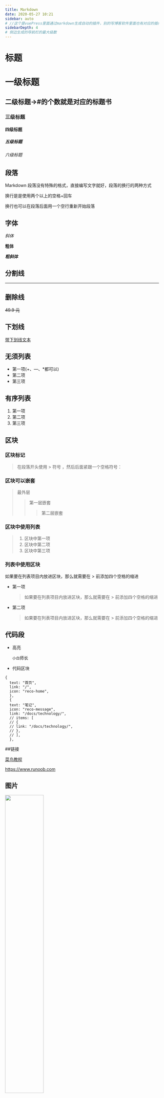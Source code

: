```yaml
---
title: Markdown
date: 2020-05-27 10:21
sidebar: auto
# //这个是vuePress里面通过markdown生成自动的插件，别的写博客软件里面也有对应的插件
sidebarDepth: 4
# 侧边生成的导航栏的最大级数
---
```


# 标题

# 一级标题

## 二级标题->#的个数就是对应的标题书

### 三级标题

#### 四级标题

##### 五级标题

###### 六级标题

## 段落

Markdown 段落没有特殊的格式，直接编写文字就好，段落的换行的两种方式

换行是是使用两个以上的空格+回车

换行也可以在段落后面用一个空行重新开始段落

## 字体

_斜体_

**粗体**

**_粗斜体_**

## 分割线

---

## 删除线

~~49.9 元~~

## 下划线

<u>带下划线文本</u>

## 无须列表

- 第一项(+、—、\*都可以)
- 第二项
- 第三项

## 有序列表

1. 第一项
2. 第二项
3. 第三项

## 区块

### 区块标记

> 在段落开头使用 > 符号 ，然后后面紧跟一个空格符号：

### 区块可以嵌套

> 最外层
>
> > 第一层嵌套
> >
> > > 第二层嵌套

### 区块中使用列表

> 1.  区块中第一项
> 2.  区块中第二项
> 3.  区块中第三项

### 列表中使用区块

如果要在列表项目内放进区块，那么就需要在 > 前添加四个空格的缩进

- 第一项

  > 如果要在列表项目内放进区块，那么就需要在 > 前添加四个空格的缩进

- 第二项
  > 如果要在列表项目内放进区块，那么就需要在 > 前添加四个空格的缩进

## 代码段

- 高亮

  `小白`师长

- 代码区块

```
{
  text: "首页",
  link: "/",
  icon: "reco-home",
  },
  {
  text: "笔记",
  icon: "reco-message",
  link: "/docs/technology/",
  // items: [
  // {
  // link: "/docs/technology/",
  // },
  // ],
  },
```

##链接

[菜鸟教程](https://www.runoob.com)

<https://www.runoob.com>

## 图片

<img src="http://static.runoob.com/images/runoob-logo.png" width="50%">

![logo](http://static.runoob.com/images/runoob-logo.png "logo图片")

## 表格

Markdown 制作表格使用 | 来分隔不同的单元格，使用 - 来分隔表头和其他行。

我们可以设置表格的对齐方式：

1. -: 设置内容和标题栏居右对齐。
2. :- 设置内容和标题栏居左对齐。
3. :- 设置内容和标题栏居中对齐。

   | 标题 |
   | 左对齐 | 居中对齐 | 右对齐 |
   | :----- | :------: | -----: |
   | 单元格 | 单元格 | 单元格 |
   | 单元格 | 单元格 | 单元格 |
   | 单元格 | 单元格 | 单元格 |
